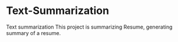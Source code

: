 # Text-Summarization
Text summarization
This project is summarizing Resume, generating summary of a resume.
